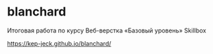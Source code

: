 # blanchard
Итоговая работа по курсу Веб-верстка «Базовый уровень» Skillbox

https://kep-jeck.github.io/blanchard/
